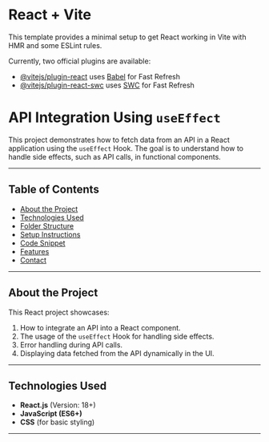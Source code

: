 # React + Vite

This template provides a minimal setup to get React working in Vite with HMR and some ESLint rules.

Currently, two official plugins are available:

- [@vitejs/plugin-react](https://github.com/vitejs/vite-plugin-react/blob/main/packages/plugin-react/README.md) uses [Babel](https://babeljs.io/) for Fast Refresh
- [@vitejs/plugin-react-swc](https://github.com/vitejs/vite-plugin-react-swc) uses [SWC](https://swc.rs/) for Fast Refresh

# API Integration Using `useEffect`

This project demonstrates how to fetch data from an API in a React application using the `useEffect` Hook. The goal is to understand how to handle side effects, such as API calls, in functional components.

---

## Table of Contents
- [About the Project](#about-the-project)
- [Technologies Used](#technologies-used)
- [Folder Structure](#folder-structure)
- [Setup Instructions](#setup-instructions)
- [Code Snippet](#code-snippet)
- [Features](#features)
- [Contact](#contact)

---

## About the Project

This React project showcases:
1. How to integrate an API into a React component.
2. The usage of the `useEffect` Hook for handling side effects.
3. Error handling during API calls.
4. Displaying data fetched from the API dynamically in the UI.

---

## Technologies Used
- **React.js** (Version: 18+)
- **JavaScript (ES6+)**
- **CSS** (for basic styling)


---
